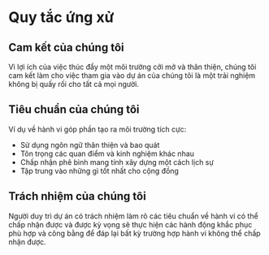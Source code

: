 # Quy tắc ứng xử

## Cam kết của chúng tôi
Vì lợi ích của việc thúc đẩy một môi trường cởi mở và thân thiện, chúng tôi cam kết làm cho việc tham gia vào dự án của chúng tôi là một trải nghiệm không bị quấy rối cho tất cả mọi người.

## Tiêu chuẩn của chúng tôi
Ví dụ về hành vi góp phần tạo ra môi trường tích cực:
- Sử dụng ngôn ngữ thân thiện và bao quát
- Tôn trọng các quan điểm và kinh nghiệm khác nhau
- Chấp nhận phê bình mang tính xây dựng một cách lịch sự
- Tập trung vào những gì tốt nhất cho cộng đồng

## Trách nhiệm của chúng tôi
Người duy trì dự án có trách nhiệm làm rõ các tiêu chuẩn về hành vi có thể chấp nhận được và được kỳ vọng sẽ thực hiện các hành động khắc phục phù hợp và công bằng để đáp lại bất kỳ trường hợp hành vi không thể chấp nhận được. 